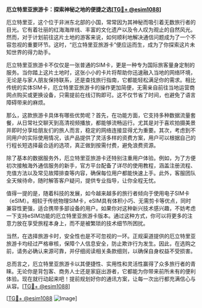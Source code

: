 **厄立特里亚旅游卡：探索神秘之地的便捷之选[[TG💪+ @esim1088](https://t.me/s/esim1088)]**

厄立特里亚，这个位于非洲东北部的小国，常常因为其神秘而吸引着无数旅行者的目光。它有着壮丽的红海海岸线、丰富的文化遗产以及令人叹为观止的自然风光。然而，对于计划前往这片土地的游客来说，如何顺利地解决通信问题成为了一个不容忽视的重要环节。这时，“厄立特里亚旅游卡”便应运而生，成为了你探索这片未知世界的得力助手。

厄立特里亚旅游卡不仅仅是一张普通的SIM卡，更是一种专为国际旅客量身定制的服务。当你踏上这片土地时，这张小小的卡片将帮助你迅速融入当地的网络环境，无论是与家人朋友保持联系，还是查找旅行指南，它都能轻松满足你的需求。相比传统的实体SIM卡，厄立特里亚旅游卡的操作更加简便，无需亲自前往当地运营商网点购买或更换设备，只需提前在线订购即可。这不仅节省了时间，也避免了语言障碍带来的麻烦。

那么，这款旅游卡具体有哪些优势呢？首先，在功能方面，它支持多种数据流量套餐，从日常社交聊天到高清视频播放，都能够流畅运行。尤其是对于喜欢拍摄美景并即时分享给朋友们的旅人而言，稳定的网络连接显得尤为重要。其次，考虑到不同用户的实际使用情况，该产品提供了灵活多样的资费方案，用户可以根据自己的行程长短选择最合适的选项，真正做到按需付费，避免浪费资源。

除了基本的数据服务外，厄立特里亚旅游卡还特别注重用户体验。例如，为了方便初次接触海外通信服务的新手，官方平台配备了详尽的使用教程，涵盖注册流程、充值方法以及常见故障排查等内容，确保每位用户都能快速上手。此外，客服团队全天候待命，随时解答客户疑问，提供专业指导，让你全程无忧。

值得一提的是，随着科技的发展，如今越来越多的旅行者倾向于使用电子SIM卡（eSIM）。相较于传统物理SIM卡，eSIM具有体积小巧、无需剪卡等优点，同时兼容性更强，适合携带多部设备的用户。如果你对这种新兴技术感兴趣，不妨考虑一下支持eSIM功能的厄立特里亚旅游卡版本。通过这种方式，你可以将更多的注意力放在享受旅程本身上，而不是被繁琐的技术细节所困扰。

当然，在选择旅游卡时，安全性也是不可忽视的一环。正规渠道提供的厄立特里亚旅游卡均经过严格审核，保障个人信息安全，防止欺诈行为发生。因此，在选购之前，请务必确认来源可靠，并仔细阅读相关条款细则，以确保自身权益不受损害。

总而言之，厄立特里亚旅游卡以其便捷性、实用性和灵活性赢得了众多旅行者的青睐。无论你是背包客、商务人士还是家庭出游者，它都能为你带来前所未有的便利体验。现在就行动起来吧！提前规划好你的通讯方案，让每一次出行都充满信心与从容。[[TG💪+ @esim1088](https://t.me/s/esim1088)]

[[TG💪+ @esim1088](https://t.me/s/esim1088) ![Image](https://i.postimg.cc/4NQfJmqS/Snipaste-2025-05-13-00-14-12.png)]